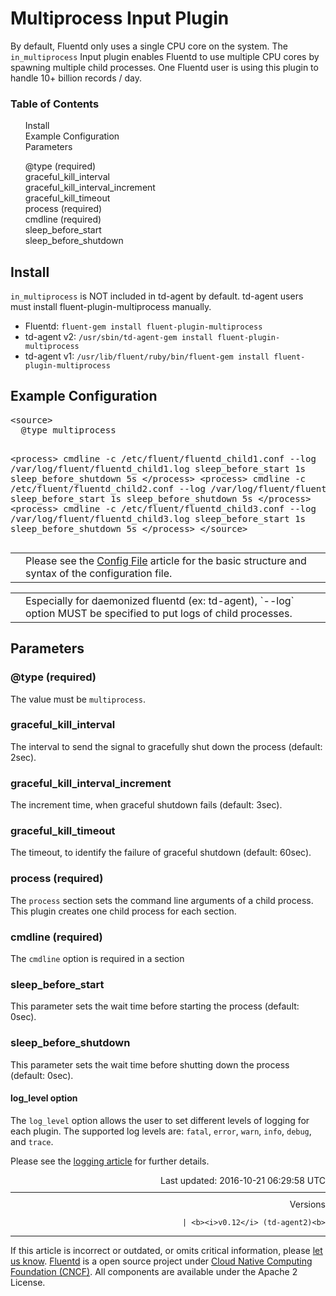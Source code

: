 <hgroup>
<h1>Multiprocess Input Plugin</h1>
</hgroup>
<p>By default, Fluentd only uses a single CPU core on the system. The <code>in_multiprocess</code> Input plugin enables Fluentd to use multiple CPU cores by spawning multiple child processes. One Fluentd user is using this plugin to handle 10+ billion records / day.</p>
<a name="install"></a>
<section id="table-of-contents"><h3>Table of Contents</h3>
<ul id="toc">
<li class="toc-item"><a href="#install">Install</a></li>
<li class="toc-item"><a href="#example-configuration">Example Configuration</a></li>
<li class="toc-item"><a href="#parameters">Parameters</a></li>
<ul class="sub-toc">
<li class="sub-toc-item"><a href="#@type-(required)">@type (required)</a></li>
<li class="sub-toc-item"><a href="#graceful_kill_interval">graceful_kill_interval</a></li>
<li class="sub-toc-item"><a href="#graceful_kill_interval_increment">graceful_kill_interval_increment</a></li>
<li class="sub-toc-item"><a href="#graceful_kill_timeout">graceful_kill_timeout</a></li>
<li class="sub-toc-item"><a href="#process-(required)">process (required)</a></li>
<li class="sub-toc-item"><a href="#cmdline-(required)">cmdline (required)</a></li>
<li class="sub-toc-item"><a href="#sleep_before_start">sleep_before_start</a></li>
<li class="sub-toc-item"><a href="#sleep_before_shutdown">sleep_before_shutdown</a></li>
</ul>
</ul>
</section>
<h2>Install</h2>
<p><code>in_multiprocess</code> is NOT included in td-agent by default. td-agent users must install fluent-plugin-multiprocess manually.</p>
<ul>
<li>Fluentd: <code>fluent-gem install fluent-plugin-multiprocess</code>
</li>
<li>td-agent v2: <code>/usr/sbin/td-agent-gem install fluent-plugin-multiprocess</code>
</li>
<li>td-agent v1: <code>/usr/lib/fluent/ruby/bin/fluent-gem install fluent-plugin-multiprocess</code>
</li>
</ul>
<a name="example-configuration"></a><h2>Example Configuration</h2>
<pre class="CodeRay">&lt;source&gt;
  @type multiprocess

  &lt;process&gt;
    cmdline -c /etc/fluent/fluentd_child1.conf --log /var/log/fluent/fluentd_child1.log
    sleep_before_start 1s
    sleep_before_shutdown 5s
  &lt;/process&gt;
  &lt;process&gt;
    cmdline -c /etc/fluent/fluentd_child2.conf --log /var/log/fluent/fluentd_child2.log
    sleep_before_start 1s
    sleep_before_shutdown 5s
  &lt;/process&gt;
  &lt;process&gt;
    cmdline -c /etc/fluent/fluentd_child3.conf --log /var/log/fluent/fluentd_child3.log
    sleep_before_start 1s
    sleep_before_shutdown 5s
  &lt;/process&gt;
&lt;/source&gt;
</pre>
<table class="note">
<td class="icon"></td>
<td class="content">Please see the <a href="config-file">Config File</a> article for the basic structure and syntax of the configuration file.</td>
</table>
<table class="note">
<td class="icon"></td>
<td class="content">Especially for daemonized fluentd (ex: td-agent), `--log` option MUST be specified to put logs of child processes.</td>
</table>
<a name="parameters"></a><h2>Parameters</h2>
<a name="@type-(required)"></a><h3>@type (required)</h3>
<p>The value must be <code>multiprocess</code>.</p>
<a name="graceful_kill_interval"></a><h3>graceful_kill_interval</h3>
<p>The interval to send the signal to gracefully shut down the process (default: 2sec).</p>
<a name="graceful_kill_interval_increment"></a><h3>graceful_kill_interval_increment</h3>
<p>The increment time, when graceful shutdown fails (default: 3sec).</p>
<a name="graceful_kill_timeout"></a><h3>graceful_kill_timeout</h3>
<p>The timeout, to identify the failure of graceful shutdown (default: 60sec).</p>
<a name="process-(required)"></a><h3>process (required)</h3>
<p>The <code>process</code> section sets the command line arguments of a child process. This plugin creates one child process for each <process> section.</process></p>
<a name="cmdline-(required)"></a><h3>cmdline (required)</h3>
<p>The <code>cmdline</code> option is required in a <process> section</process></p>
<a name="sleep_before_start"></a><h3>sleep_before_start</h3>
<p>This parameter sets the wait time before starting the process (default: 0sec).</p>
<a name="sleep_before_shutdown"></a><h3>sleep_before_shutdown</h3>
<p>This parameter sets the wait time before shutting down the process (default: 0sec).</p>
<h4>log_level option</h4>
<p>The <code>log_level</code> option allows the user to set different levels of logging for each plugin. The supported log levels are: <code>fatal</code>, <code>error</code>, <code>warn</code>, <code>info</code>, <code>debug</code>, and <code>trace</code>.</p>
<p>Please see the <a href="logging">logging article</a> for further details.</p>
<div style="text-align:right">
  Last updated: 2016-10-21 06:29:58 UTC
  </div>
<hr size="1" style="margin-top: 10px; margin-bottom: 10px; color: rgba(0, 0, 0, .15);"/>
<div style="text-align:right">
Versions 
  

  

  
    
    | <b><i>v0.12</i> (td-agent2)<b>
</b></b>
</div>
<hr size="1" style="margin-top: 10px; margin-bottom: 10px; color: rgba(0, 0, 0, .15);"/>
<p>
    If this article is incorrect or outdated, or omits critical information, please <a href="https://github.com/fluent/fluentd-docs/issues?state=open">let us know</a>. <a href="http://www.fluentd.org/">Fluentd</a> is a  open source project under <a href="https://cncf.io/">Cloud Native Computing Foundation (CNCF)</a>. All components are available under the Apache 2 License.
  </p>
